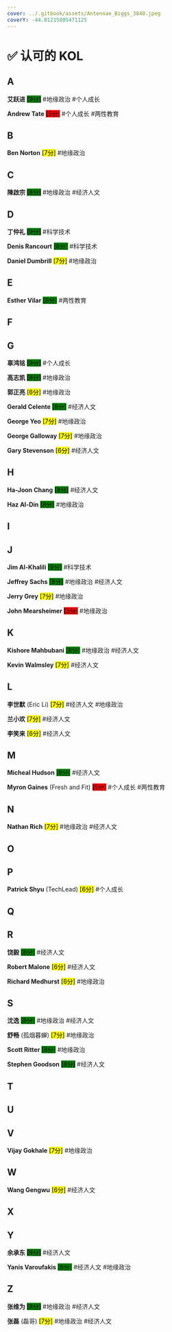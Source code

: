```yaml
---
cover: ../.gitbook/assets/Antennae_Biggs_3840.jpeg
coverY: -44.01215805471125
---
```


# ✅ 认可的 KOL

## A

**艾跃进** <mark style="background-color:green;">\[9分]</mark> #地缘政治 #个人成长

**Andrew Tate** <mark style="background-color:red;">\[5分]</mark> #个人成长 #两性教育

## B

**Ben Norton** <mark style="background-color:yellow;">\[7分]</mark> #地缘政治

## C

**陳啟宗** <mark style="background-color:green;">\[8分]</mark> #地缘政治 #经济人文

## D

**丁仲礼** <mark style="background-color:green;">\[9分]</mark> #科学技术

**Denis Rancourt** <mark style="background-color:green;">\[8分]</mark> #科学技术

**Daniel Dumbrill** <mark style="background-color:yellow;">\[7分]</mark> #地缘政治

## E

**Esther Vilar** <mark style="background-color:green;">\[8分]</mark> #两性教育

## F

## G

**辜鸿铭** <mark style="background-color:green;">\[9分]</mark> #个人成长

**高志凯** <mark style="background-color:green;">\[8分]</mark> #地缘政治

**郭正亮** <mark style="background-color:yellow;">\[6分]</mark> #地缘政治

**Gerald Celente** <mark style="background-color:green;">\[8分]</mark> #经济人文

**George Yeo** <mark style="background-color:yellow;">\[7分]</mark> #地缘政治

**George Galloway** <mark style="background-color:yellow;">\[7分]</mark> #地缘政治

**Gary Stevenson** <mark style="background-color:yellow;">\[6分]</mark> #经济人文

## H

**Ha-Joon Chang** <mark style="background-color:green;">\[8分]</mark> #经济人文

**Haz Al-Din** <mark style="background-color:green;">\[8分]</mark> #地缘政治

## I

## J

**Jim Al-Khalili** <mark style="background-color:green;">\[9分]</mark> #科学技术

**Jeffrey Sachs** <mark style="background-color:green;">\[8分]</mark> #地缘政治 #经济人文

**Jerry Grey** <mark style="background-color:yellow;">\[7分]</mark> #地缘政治

**John Mearsheimer** <mark style="background-color:red;">\[5分]</mark> #地缘政治

## K

**Kishore Mahbubani** <mark style="background-color:green;">\[8分]</mark> #地缘政治 #经济人文

**Kevin Walmsley** <mark style="background-color:yellow;">\[7分]</mark> #经济人文

## L

**李世默** (Eric Li) <mark style="background-color:yellow;">\[7分]</mark> #经济人文 #地缘政治

**兰小欢** <mark style="background-color:yellow;">\[7分]</mark> #经济人文

**李笑来** <mark style="background-color:yellow;">\[6分]</mark> #经济人文

## M

**Micheal Hudson** <mark style="background-color:green;">\[8分]</mark> #经济人文

**Myron Gaines** (Fresh and Fit) <mark style="background-color:red;">\[5分]</mark> #个人成长 #两性教育

## N

**Nathan Rich** <mark style="background-color:yellow;">\[7分]</mark> #地缘政治 #经济人文

## O

## P

**Patrick Shyu** (TechLead) <mark style="background-color:yellow;">\[6分]</mark> #个人成长

## Q

## R

**饶毅** <mark style="background-color:green;">\[8分]</mark> #经济人文

**Robert Malone** <mark style="background-color:yellow;">\[6分]</mark> #经济人文

**Richard Medhurst** <mark style="background-color:yellow;">\[6分]</mark> #地缘政治

## S

**沈逸** <mark style="background-color:green;">\[8分]</mark> #地缘政治 #经济人文

**舒畅** (孤烟暮蝉) <mark style="background-color:yellow;">\[7分]</mark> #地缘政治

**Scott Ritter** <mark style="background-color:green;">\[8分]</mark> #地缘政治

**Stephen Goodson** <mark style="background-color:green;">\[8分]</mark> #经济人文

## T

## U

## V

**Vijay Gokhale** <mark style="background-color:yellow;">\[7分]</mark> #地缘政治&#x20;

## W

**Wang Gengwu** <mark style="background-color:yellow;">\[6分]</mark> #经济人文

## X

## Y

**余承东** <mark style="background-color:green;">\[8分]</mark> #经济人文

**Yanis Varoufakis** <mark style="background-color:green;">\[8分]</mark> #经济人文 #地缘政治&#x20;

## Z

**张维为** <mark style="background-color:green;">\[8分]</mark> #地缘政治 #经济人文&#x20;

**张磊** (磊哥) <mark style="background-color:yellow;">\[7分]</mark> #地缘政治 #经济人文&#x20;
